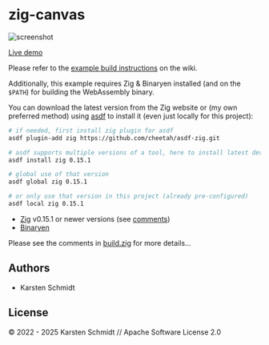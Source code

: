 # zig-canvas

![screenshot](https://raw.githubusercontent.com/thi-ng/umbrella/develop/assets/examples/zig-canvas.png)

[Live demo](http://demo.thi.ng/umbrella/zig-canvas/)

Please refer to the [example build instructions](https://github.com/thi-ng/umbrella/wiki/Example-build-instructions) on the wiki.

Additionally, this example requires Zig & Binaryen installed (and on the
`$PATH`) for building the WebAssembly binary.

You can download the latest version from the Zig website or (my own preferred
method) using [asdf](https://asdf-vm.com/) to install it (even just locally for
this project):

```bash
# if needed, first install zig plugin for asdf
asdf plugin-add zig https://github.com/cheetah/asdf-zig.git

# asdf supports multiple versions of a tool, here to install latest dev version
asdf install zig 0.15.1

# global use of that version
asdf global zig 0.15.1

# or only use that version in this project (already pre-configured)
asdf local zig 0.15.1
```

-   [Zig](https://ziglang.org) v0.15.1 or newer versions (see
    [comments](https://github.com/thi-ng/umbrella/blob/develop/packages/wasm-api/README.md#using-the-zig-build-system))
-   [Binaryen](https://github.com/WebAssembly/binaryen)

Please see the comments in
[build.zig](https://github.com/thi-ng/tpl-umbrella-zig/blob/main/build.zig) for
more details...

## Authors

- Karsten Schmidt

## License

&copy; 2022 - 2025 Karsten Schmidt // Apache Software License 2.0
